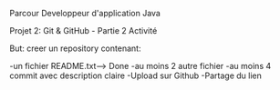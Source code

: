 Parcour Developpeur d'application Java

Projet 2:
Git & GitHub - Partie 2 Activité

But: creer un repository contenant:

-un fichier README.txt--> Done
-au moins 2 autre fichier
-au moins 4 commit avec description claire
-Upload sur Github
-Partage du lien
